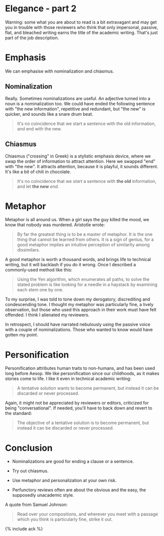 # Elegance - part 2

Warning: some what you are about to read is a bit extravagant and may
get you in trouble with those reviewers who think that only
impersonal, passive, flat, and bleached writing earns the title of the
academic writing.  That's just part of the job description.

# Emphasis

We can emphasise with nominalization and chiasmus.

## Nominalization

Really.  Sometimes nominalizations are useful.  An adjective turned
into a noun is a nominalization too.  We could have ended the
following sentence with "the new information", repetitive and
redundant, but "the new" is quicker, and sounds like a snare drum
beat.

> It's no coincidence that we start a sentence with the old
> information, and end with the new.

## Chiasmus

Chiasmus ("crossing" in Greek) is a stylistic emphasis device, where
we swap the order of information to attract attention.  Here we
swapped "end" with "the new".  It attracts attention, because it is
playful, it sounds different.  It's like a bit of chili in chocolate.

> It's no coincidence that we *start* a sentence with **the old**
> information, and let **the new** *end*.

# Metaphor

Metaphor is all around us.  When a girl says the guy killed the mood,
we know that nobody was murdered.  Aristotle wrote:

> By far the greatest thing is to be a master of metaphor.  It is the
> one thing that cannot be learned from others.  It is a sign of
> genius, for a good metaphor implies an intuitive perception of
> similarity among dissimilars.

A good metaphor is worth a thousand words, and brings life to
technical writing, but it will backlash if you do it wrong.  Once I
described a commonly-used method like this:

> Using the Yen algorithm, which enumerates all paths, to solve the
> stated problem is like looking for a needle in a haystack by
> examining each stem one by one.

To my surprise, I was told to tone down my derogatory, discrediting
and condescending tone.  I thought my metaphor was particularly fine,
a lively observation, but those who used this approach in their work
must have felt offended.  I think I alienated my reviewers.

In retrospect, I should have narrated nebulously using the passive
voice with a couple of nominalizations.  Those who wanted to know
would have gotten my point.

# Personification

Personification attributes human traits to non-humans, and has been
used long before Aesop.  We like personification since our childhoods,
as it makes stories come to life.  I like it even in technical
academic writing:

> A tentative solution wants to become permanent, but instead it can
> be discarded or never processed.

Again, it might not be appreciated by reviewers or editors, criticized
for being "conversational".  If needed, you'll have to back down and
revert to the standard:

> The objective of a tentative solution is to become permanent, but
> instead it can be discarded or never processed.

# Conclusion

* Nominalizations are good for ending a clause or a sentence.

* Try out chiasmus.

* Use metaphor and personalization at your own risk.

* Perfunctory reviews often are about the obvious and the easy, the
  supposedly unacademic style.

A quote from Samuel Johnson:

> Read over your compositions, and wherever you meet with a passage
> which you think is particularly fine, strike it out.

{% include ack %}
